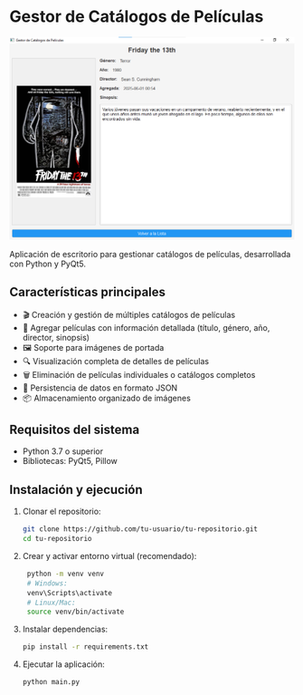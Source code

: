 # Gestor de Catálogos de Películas

![Screenshot de la aplicación](screenshot.png)

Aplicación de escritorio para gestionar catálogos de películas, desarrollada con Python y PyQt5.

## Características principales

- 🎬 Creación y gestión de múltiples catálogos de películas
- 📝 Agregar películas con información detallada (título, género, año, director, sinopsis)
- 🖼️ Soporte para imágenes de portada
- 🔍 Visualización completa de detalles de películas
- 🗑️ Eliminación de películas individuales o catálogos completos
- 💾 Persistencia de datos en formato JSON
- 📦 Almacenamiento organizado de imágenes

## Requisitos del sistema

- Python 3.7 o superior
- Bibliotecas: PyQt5, Pillow

## Instalación y ejecución

1. Clonar el repositorio:
   ```bash
   git clone https://github.com/tu-usuario/tu-repositorio.git
   cd tu-repositorio
    ```    
2. Crear y activar entorno virtual (recomendado):
   ```bash
    python -m venv venv
    # Windows:
    venv\Scripts\activate
    # Linux/Mac:
    source venv/bin/activate
    ```
3. Instalar dependencias:
   ```bash
   pip install -r requirements.txt
    ```    
4. Ejecutar la aplicación:
   ```bash
   python main.py
    ```  
